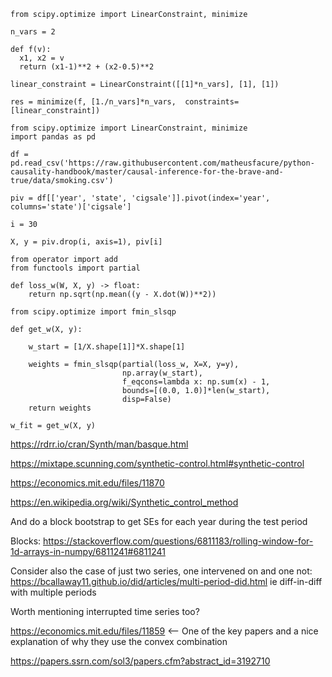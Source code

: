 ```
from scipy.optimize import LinearConstraint, minimize

n_vars = 2

def f(v):
  x1, x2 = v
  return (x1-1)**2 + (x2-0.5)**2

linear_constraint = LinearConstraint([[1]*n_vars], [1], [1])

res = minimize(f, [1./n_vars]*n_vars,  constraints=[linear_constraint])
```

```
from scipy.optimize import LinearConstraint, minimize
import pandas as pd

df = pd.read_csv('https://raw.githubusercontent.com/matheusfacure/python-causality-handbook/master/causal-inference-for-the-brave-and-true/data/smoking.csv')

piv = df[['year', 'state', 'cigsale']].pivot(index='year', columns='state')['cigsale']

i = 30

X, y = piv.drop(i, axis=1), piv[i]

from operator import add
from functools import partial

def loss_w(W, X, y) -> float:
    return np.sqrt(np.mean((y - X.dot(W))**2))

from scipy.optimize import fmin_slsqp

def get_w(X, y):
    
    w_start = [1/X.shape[1]]*X.shape[1]

    weights = fmin_slsqp(partial(loss_w, X=X, y=y),
                         np.array(w_start),
                         f_eqcons=lambda x: np.sum(x) - 1,
                         bounds=[(0.0, 1.0)]*len(w_start),
                         disp=False)
    return weights
    
w_fit = get_w(X, y)
```

https://rdrr.io/cran/Synth/man/basque.html

https://mixtape.scunning.com/synthetic-control.html#synthetic-control

https://economics.mit.edu/files/11870

https://en.wikipedia.org/wiki/Synthetic_control_method

And do a block bootstrap to get SEs for each year during the test period

Blocks: https://stackoverflow.com/questions/6811183/rolling-window-for-1d-arrays-in-numpy/6811241#6811241

Consider also the case of just two series, one intervened on and one not: https://bcallaway11.github.io/did/articles/multi-period-did.html
ie diff-in-diff with multiple periods

Worth mentioning interrupted time series too?

https://economics.mit.edu/files/11859 <-- One of the key papers and a nice explanation of why they use the convex combination

https://papers.ssrn.com/sol3/papers.cfm?abstract_id=3192710
